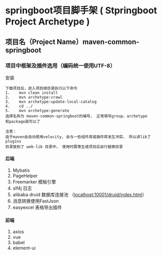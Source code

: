 # springboot项目脚手架 ( Stpringboot Project Archetype )
## 项目名（Project Name）maven-common-springboot
### 项目中框架及插件选用（编码统一使用UTF-8）
   安装
   
    下载项目后，进入项目根目录执行以下命令 
    1.    mvn clean install
    2.    mvn archetype:crawl
    3.    mvn archetype:update-local-catalog 
    4.    cd ../  
    5.    mvn archetype:generate
    选择名称为 maven-common-springboot的编号， 正常填写group，archetype
    和package就可以了
    
    注意：
    由于maven会自动使用velocity, 会与一些组件库或插件库发生冲突， 所以讲lib了plugins
    目录放到了 web-lib 目录中， 使用时需等生成项目后自行替换目录

#### 后端
1.  Mybatis
2.  PageHelper
3.  Freemarker 模板引擎
4.  slf4j 日志
5.  alibaba druid 数据库连接池 （[localhost:10001/druid/index.html](localhost:10001/druid/index.html)）
6.  消息转换使用FastJson
7.  easyexcel 表格导出插件

#### 前端
1.  axios
2.  vue
3.  babel
4.  element-ui